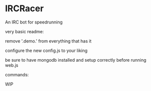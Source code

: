 # IRCRacer
An IRC bot for speedrunning

very basic readme:

remove '.demo.' from everything that has it

configure the new config.js to your liking

be sure to have mongodb installed and setup correctly before running web.js

commands:

WIP
